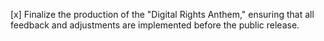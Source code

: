 [x] Finalize the production of the "Digital Rights Anthem," ensuring that all feedback and adjustments are implemented before the public release.